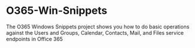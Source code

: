 # O365-Win-Snippets
The O365 Windows Snippets project shows you how to do basic operations against the Users and Groups, Calendar, Contacts, Mail, and Files service endpoints in Office 365 
